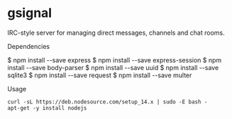# gsignal
IRC-style server for managing direct messages, channels and chat rooms.


Dependencies

$ npm install --save express
$ npm install --save express-session
$ npm install --save body-parser
$ npm install --save uuid
$ npm install --save sqlite3
$ npm install --save request
$ npm install --save multer

Usage

```
curl -sL https://deb.nodesource.com/setup_14.x | sudo -E bash -
apt-get -y install nodejs
```

